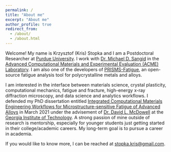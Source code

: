 ```yaml
---
permalink: /
title: "About me"
excerpt: "About me"
author_profile: true
redirect_from: 
  - /about/
  - /about.html
---
```


Welcome! My name is Krzysztof (Kris) Stopka and I am a Postdoctoral Researcher at [Purdue University](https://www.purdue.edu/). I work with [Dr. Michael D. Sangid](https://engineering.purdue.edu/AAE/people/ptProfile?resource_id=73161) in the [Advanced Computational Materials and Experimental Evaluation (ACME) Laboratory](https://engineering.purdue.edu/~msangid/). I am also one of the developers of [PRISMS-Fatigue](https://github.com/prisms-center/Fatigue), an open-source fatigue analysis tool for polycrystalline metals and alloys.

I am interested in the interface between materials science, crystal plasticity, computational mechanics, fatigue and fracture, high-energy x-ray diffraction microscopy, and data science and analytics workflows. I defended my PhD dissertation entitled [Integrated Computational Materials Engineering Workflows for Microstructure-sensitive Fatigue of Advanced Alloys](http://hdl.handle.net/1853/64725) in March 2021 under the advisement of [Dr. David L. McDowell](http://me.gatech.edu/faculty/mcdowell) at the [Georgia Institute of Technology](https://www.gatech.edu/). A strong passion of mine outside of research is mentorship, especially for younger students just getting started in their college/academic careers. My long-term goal is to pursue a career in academia.

If you would like to know more, I can be reached at [stopka.kris@gmail.com](stopka.kris@gmail.com).